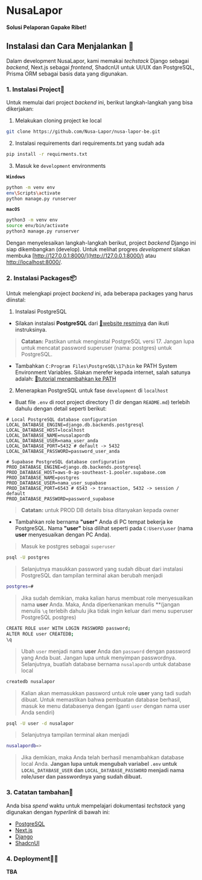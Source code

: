 # NusaLapor

**Solusi Pelaporan Gapake Ribet!**

## Instalasi dan Cara Menjalankan 📌

Dalam development NusaLapor, kami memakai _techstack_ Django sebagai _backend_, Next.js sebagai _frontend_, ShadcnUI untuk UI/UX dan PostgreSQL, Prisma ORM sebagai basis data yang digunakan.

### 1. Instalasi Project🙌

Untuk memulai dari project *backend* ini, berikut langkah-langkah yang bisa dikerjakan:

1. Melakukan cloning project ke local
```bash
git clone https://github.com/Nusa-Lapor/nusa-lapor-be.git
```

2. Instalasi requirements dari requirements.txt yang sudah ada
```bash
pip install -r requirments.txt
```

3. Masuk ke `development` environments

**`Windows`**
```bash
python -m venv env
env\Scripts\activate
python manage.py runserver
```

**`macOS`**
```bash
python3 -m venv env 
source env/bin/activate
python3 manage.py runserver
```

Dengan menyelesaikan langkah-langkah berikut, project *backend* Django ini siap dikembangkan (develop). Untuk melihat progres *development* silakan membuka [http://127.0.0.1:8000/](http://127.0.0.1:8000/) atau [http://localhost:8000/](http://localhost:8000/).

### 2. Instalasi Packages📦

Untuk melengkapi project *backend* ini, ada beberapa packages yang harus diinstal:

1. Instalasi PostgreSQL
- Silakan instalasi **PostgreSQL** dari [🔗website resminya](https://www.postgresql.org/download/) dan ikuti instruksinya.
> **Catatan:** Pastikan untuk menginstal PostgreSQL versi 17. Jangan lupa untuk mencatat password superuser (nama: postgres) untuk PostgreSQL.
- Tambahkan `C:Program Files\PostgreSQL\17\bin` ke PATH System Environment Variables. Silakan merefer kepada internet, salah satunya adalah: [🔗tutorial menambahkan ke PATH](https://www.java.com/en/download/help/path.html)

2. Menerapkan PostgreSQL untuk fase `development` di `localhost`
- Buat file `.env` di root project directory (1 dir dengan `README.md`) terlebih dahulu dengan detail seperti berikut:
```env
# Local PostgreSQL database configuration
LOCAL_DATABASE_ENGINE=django.db.backends.postgresql
LOCAL_DATABASE_HOST=localhost
LOCAL_DATABASE_NAME=nusalapordb
LOCAL_DATABASE_USER=nama_user_anda
LOCAL_DATABASE_PORT=5432 # default -> 5432
LOCAL_DATABASE_PASSWORD=password_user_anda

# Supabase PostgreSQL database configuration
PROD_DATABASE_ENGINE=django.db.backends.postgresql
PROD_DATABASE_HOST=aws-0-ap-southeast-1.pooler.supabase.com
PROD_DATABASE_NAME=postgres
PROD_DATABASE_USER=nama_user_supabase
PROD_DATABASE_PORT=6543 # 6543 -> transaction, 5432 -> session / default
PROD_DATABASE_PASSWORD=password_supabase
```
> **Catatan:** untuk PROD DB details bisa ditanyakan kepada owner
- Tambahkan role bernama **"user"** Anda di PC tempat bekerja ke PostgreSQL. Nama **"user"** bisa dilihat seperti pada `C:Users\user` (nama **user** menyesuaikan dengan PC Anda).
> Masuk ke postgres sebagai `superuser`
```bash
psql -U postgres
```
> Selanjutnya masukkan password yang sudah dibuat dari instalasi PostgreSQL dan tampilan terminal akan berubah menjadi
```bash
postgres=# 
```
> Jika sudah demikian, maka kalian harus membuat role menyesuaikan nama **user** Anda. Maka, Anda diperkenankan menulis **(jangan menulis `\q` terlebih dahulu jika tidak ingin keluar dari menu superuser PostgreSQL postgres)
```bash
CREATE ROLE user WITH LOGIN PASSWORD password;
ALTER ROLE user CREATEDB;
\q
```
> Ubah `user` menjadi nama **user** Anda dan `password` dengan password yang Anda buat. Jangan lupa untuk menyimpan passwordnya. Selanjutnya, buatlah database bernama `nusalapordb` untuk database local
```bash
createdb nusalapor
```
> Kalian akan memasukkan password untuk role **user** yang tadi sudah dibuat. Untuk memastikan bahwa pembuatan database berhasil, masuk ke menu databasenya dengan (ganti `user` dengan nama user Anda sendiri)
```bash
psql -U user -d nusalapor
```
> Selanjutnya tampilan terminal akan menjadi
```bash
nusalapordb=>
```
> Jika demikian, maka Anda telah berhasil menambahkan database local Anda. **Jangan lupa untuk mengubah variabel `.env` untuk `LOCAL_DATABASE_USER` dan `LOCAL_DATABASE_PASSWORD` menjadi nama role/user dan passwordnya yang sudah dibuat.**

### 3. Catatan tambahan📝

Anda bisa _spend_ waktu untuk mempelajari dokumentasi _techstack_ yang digunakan dengan _hyperlink_ di bawah ini:

- [PostgreSQL](https://postgresql.org)
- [Next.js](https://nextjs.org)
- [Django](https://www.djangoproject.com/)
- [ShadcnUI](https://ui.shadcn.com/)

### 4. Deployment🔗🏁
**TBA**